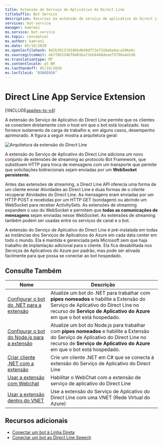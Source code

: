 ```yaml
---
title: Extensão de Serviço de Aplicativo do Direct Line
titleSuffix: Bot Service
description: Recursos da extensão de serviço de aplicativo do Direct Line
services: bot-service
manager: kamrani
ms.service: bot-service
ms.topic: conceptual
ms.author: kamrani
ms.date: 05/19/2020
ms.openlocfilehash: 9d2b39137d106bd049df72e7328a6a4aca296e6c
ms.sourcegitcommit: e67f0b534bf84016a73eb8448deae75798a4d1d6
ms.translationtype: MT
ms.contentlocale: pt-BR
ms.lasthandoff: 05/19/2020
ms.locfileid: "83665916"
---
```

# <a name="direct-line-app-service-extension"></a>Direct Line App Service Extension

[!INCLUDE[applies-to-v4](includes/applies-to.md)]

A extensão do Serviço de Aplicativo do Direct Line permite que os clientes se conectem diretamente com o host em que o bot está localizado. Isso fornece isolamento de carga de trabalho e, em alguns casos, desempenho aprimorado. A figura a seguir mostra a arquitetura geral:

![Arquitetura da extensão do Direct Line](./media/channels/direct-line-extension-architecture.png)

A extensão do Serviço de Aplicativo do Direct Line adiciona um novo conjunto de extensões de streaming ao protocolo Bot Framework, que substituem HTTP para troca de mensagens com um transporte que permite que solicitações bidirecionais sejam enviadas por um **WebSocket persistente**.

Antes das extensões de streaming, a Direct Line API oferecia uma forma de um cliente enviar Atividades ao Direct Line e duas formas de o cliente recuperar Atividades do Direct Line. As mensagens eram enviadas por um HTTP POST e recebidas por um HTTP GET (sondagem) ou abrindo um WebSocket para receber ActivitySets.
As extensões de streaming expandem o uso do WebSocket e permitem que **todas as comunicações de mensagens** sejam enviadas nesse WebSocket. As extensões de streaming também podem ser usadas entre os serviços de canal e o bot.

A extensão do Serviço de Aplicativo do Direct Line é pré-instalada em todas as instâncias dos Serviços de Aplicativos do Azure em cada data center em todo o mundo. Ela é mantida e gerenciada pela Microsoft sem que haja trabalho de implantação adicional para o cliente. Ela fica desabilitada nos Serviços de Aplicativos do Azure por padrão, mas pode ser ativada facilmente para que possa se conectar ao bot hospedado.


## <a name="see-also"></a>Consulte Também

|Nome|Descrição|
|---|---|
|[Configurar o bot do .NET para a extensão](bot-service-channel-directline-extension-net-bot.md)|Atualize um bot do .NET para trabalhar com **pipes nomeados** e habilite a Extensão do Serviço de Aplicativo do Direct Line no recurso de **Serviço de Aplicativo do Azure** em que o bot está hospedado.  |
|[Configurar o bot do Node.js para a extensão](bot-service-channel-directline-extension-node-bot.md)|Atualize um bot do Node.js para trabalhar com **pipes nomeados** e habilite a Extensão do Serviço de Aplicativo do Direct Line no recurso de **Serviço de Aplicativo do Azure** em que o bot está hospedado.  |
|[Criar cliente .NET com a extensão](bot-service-channel-directline-extension-net-client.md)|Crie um cliente .NET em C# que se conecta à extensão do Serviço de Aplicativo do Direct Line|
|[Usar a extensão com Webchat](bot-service-channel-directline-extension-webchat-client.md)|Habilitar o WebChat com a extensão de serviço de aplicativo do Direct Line|
|[Usar a extensão dentro do VNET](bot-service-channel-directline-extension-vnet.md)|Use a extensão do Serviço de Aplicativo do Direct Line com uma VNET (Rede Virtual do Azure)|

## <a name="additional-resources"></a>Recursos adicionais

- [Conectar um bot à Linha Direta](bot-service-channel-connect-directline.md)
- [Conectar um bot ao Direct Line Speech](bot-service-channel-connect-directlinespeech.md)
